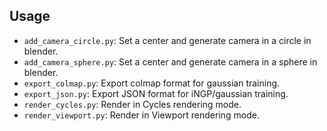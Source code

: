 ## Usage
- `add_camera_circle.py`: Set a center and generate camera in a circle in blender.
- `add_camera_sphere.py`: Set a center and generate camera in a sphere in blender.
- `export_colmap.py`: Export colmap format for gaussian training.
- `export_json.py`: Export JSON format for iNGP/gaussian training.
- `render_cycles.py`: Render in Cycles rendering mode.
- `render_viewport.py`: Render in Viewport rendering mode.
